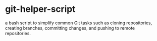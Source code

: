 # git-helper-script
a bash script to simplify common Git tasks such as cloning repositories, creating branches, committing changes, and pushing to remote repositories.
